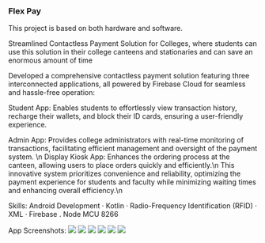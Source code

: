 ### Flex Pay

This project is based on both hardware and software.

Streamlined Contactless Payment Solution for Colleges, where students can use this solution in their college canteens and stationaries and can save an enormous amount of time

Developed a comprehensive contactless payment solution featuring three interconnected applications, all powered by Firebase Cloud for seamless and hassle-free operation:

Student App: Enables students to effortlessly view transaction history, recharge their wallets, and block their ID cards, ensuring a user-friendly experience.

Admin App: Provides college administrators with real-time monitoring of transactions, facilitating efficient management and oversight of the payment system. \n
Display Kiosk App: Enhances the ordering process at the canteen, allowing users to place orders quickly and efficiently.\n
This innovative system prioritizes convenience and reliability, optimizing the payment experience for students and faculty while minimizing waiting times and enhancing overall efficiency.\n

Skills: Android Development · Kotlin · Radio-Frequency Identification (RFID) · XML · Firebase . Node MCU 8266

App Screenshots:
![](img1)
![](img2)
![](img3)
![](img4)
![](img5)
![](img6)

